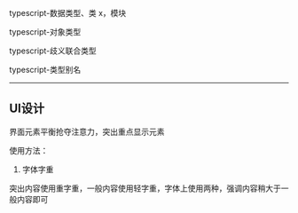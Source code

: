 typescript-数据类型、类 x，模块

typescript-对象类型

typescript-歧义联合类型

typescript-类型别名

---

## UI设计

界面元素平衡抢夺注意力，突出重点显示元素

使用方法：

1. 字体字重

突出内容使用重字重，一般内容使用轻字重，字体上使用两种，强调内容稍大于一般内容即可
